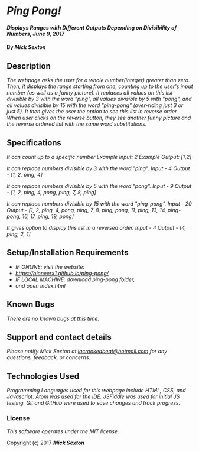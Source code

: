# _Ping Pong!_

#### _Displays Ranges with Different Outputs Depending on Divisibility of Numbers, June 9, 2017_

#### By _**Mick Sexton**_

## Description

_The webpage asks the user for a whole number(integer) greater than zero. Then, it displays the range starting from one, counting up to the user's input number (as well as a funny picture). It replaces all values on this list divisible by 3 with the word "ping", all values divisible by 5 with "pong", and all values divisible by 15 with the word "ping-pong" (over-riding just 3 or just 5). It then gives the user the option to see this list in reverse order. When user clicks on the reverse button, they see another funny picture and the reverse ordered list with the same word substitutions._

## Specifications
_It can count up to a specific number
Example Input: 2
Example Output: [1,2]_

_It can replace numbers divisible by 3 with the word "ping".
Input - 4
Output - [1, 2, ping, 4]_

_It can replace numbers divisible by 5 with the word "pong".
Input - 9
Output - [1, 2, ping, 4, pong, ping, 7, 8, ping]_

_It can replace numbers divisible by 15 with the word "ping-pong".
Input - 20
Output - [1, 2, ping, 4, pong, ping, 7, 8, ping, pong, 11, ping, 13, 14, ping-pong, 16, 17, ping, 19, pong]_

_It gives option to display this list in a reversed order.
Input - 4
Output - [4, ping, 2, 1]_

## Setup/Installation Requirements

* _IF ONLINE: visit the website:_
* _https://pioneerx1.github.io/ping-pong/_
* _IF LOCAL MACHINE: download ping-pong folder,_
* _and open index.html_

## Known Bugs

_There are no known bugs at this time._

## Support and contact details

_Please notify Mick Sexton at lacrookedbeat@hotmail.com for any questions, feedback, or concerns._

## Technologies Used

_Programming Languages used for this webpage include HTML, CSS, and Javascript. Atom was used for the IDE. JSFiddle was used for initial JS testing. Git and GitHub were used to save changes and track progress._

### License

*This software operates under the MIT license.*

Copyright (c) 2017 **_Mick Sexton_**

